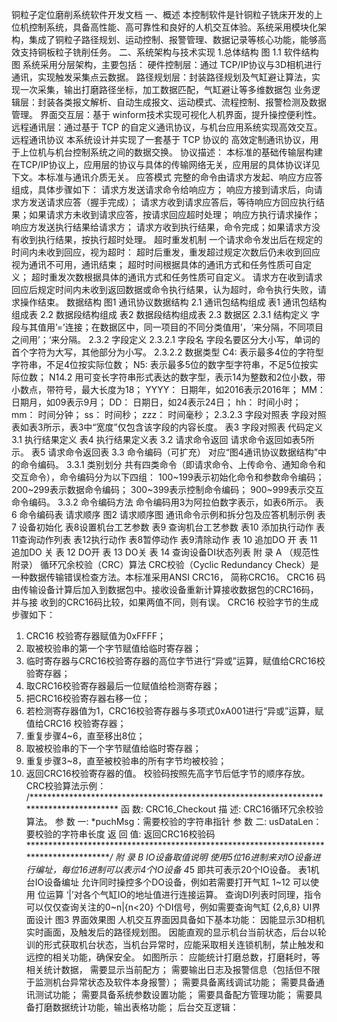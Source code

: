 铜粒子定位磨削系统软件开发文档
一、概述
本控制软件是针铜粒子铣床开发的上位机控制系统，具备高性能、高可靠性和良好的人机交互体验。系统采用模块化架构，集成了铜粒子路径规划、运动控制、报警管理、数据记录等核心功能，能够高效支持铜板粒子铣削任务。
二、系统架构与技术实现
1.总体结构
图 1.1 软件结构图
系统采用分层架构，主要包括：
硬件控制层：通过 TCP/IP协议与3D相机进行通讯，实现触发采集点云数据。
路径规划层：封装路径规划及气缸避让算法，实现一次采集，输出打磨路径坐标，加工数据匹配，气缸避让等多维数据包
业务逻辑层：封装各类报文解析、自动生成报文、运动模式、流程控制、报警检测及数据管理。
界面交互层：基于 winform技术实现可视化人机界面，提升操控便利性。
远程通讯层：通过基于 TCP 的自定义通讯协议，与机台应用系统实现高效交互。
远程通讯协议
本系统设计并实现了一套基于 TCP 协议的 高效定制通讯协议，用于上位机与机台控制系统之间的数据交换。
协议描述：
本标准的基础传输层构建在TCP/IP协议上，应用层的协议与具体的传输网络无关，应用层的具体协议详见下文。本标准与通讯介质无关。
应答模式
完整的命令由请求方发起、响应方应答组成，具体步骤如下：
请求方发送请求命令给响应方；
响应方接到请求后，向请求方发送请求应答（握手完成）；
请求方收到请求应答后，等待响应方回应执行结果；如果请求方未收到请求应答，按请求回应超时处理；
响应方执行请求操作；
响应方发送执行结果给请求方；
请求方收到执行结果，命令完成；如果请求方没有收到执行结果，按执行超时处理。
超时重发机制
一个请求命令发出后在规定的时间内未收到回应，视为超时：
超时后重发，重发超过规定次数后仍未收到回应视为通讯不可用，通讯结束；
超时时间根据具体的通讯方式和任务性质可自定义；
超时重发次数根据具体的通讯方式和任务性质可自定义。
请求方在收到请求回应后规定时间内未收到返回数据或命令执行结果，认为超时，命令执行失败，请求操作结束。
数据结构
图1 通讯协议数据结构
2.1 通讯包结构组成
表1 通讯包结构组成表
2.2 数据段结构组成
表2 数据段结构组成表
2.3 数据区
2.3.1 结构定义
字段与其值用’=’连接；在数据区中，同一项目的不同分类值用’，‘来分隔，不同项目之间用’；‘来分隔。
2.3.2 字段定义
2.3.2.1 字段名
字段名要区分大小写，单词的首个字符为大写，其他部分为小写。
2.3.2.2 数据类型
C4:        表示最多4位的字符型字符串，不足4位按实际位数；
N5:        表示最多5位的数字型字符串，不足5位按实际位数；
N14.2      用可变长字符串形式表达的数字型，表示14为整数和2位小数，带小数点，带符号，最大长度为18；
YYYY：     日期年，如2016表示2016年；
MM：      日期月，如09表示9月；
DD：       日期日，如24表示24日；
hh：       时间小时；
mm：      时间分钟；
ss：        时间秒；
zzz：       时间毫秒；
2.3.2.3 字段对照表
字段对照表如表3所示，表3中“宽度”仅包含该字段的内容长度。
表3 字段对照表
代码定义
3.1 执行结果定义
表4 执行结果定义表
3.2 请求命令返回
请求命令返回如表5所示。
表5 请求命令返回表
3.3 命令编码（可扩充）
对应“图4通讯协议数据结构”中的命令编码。
3.3.1 类别划分
共有四类命令（即请求命令、上传命令、通知命令和交互命令），命令编码分为以下四组：
100~199表示初始化命令和参数命令编码；
200~299表示数据命令编码；
300~399表示控制命令编码；
900~999表示交互命令编码。
3.3.2 命令编码方法
命令编码用3为阿拉伯数字表示，如表6所示。
表6 命令编码表
请求顺序
图2 请求顺序图
通讯命令示例和拆分包及应答机制示例
表7 设备初始化
表8设置机台工艺参数
表9 查询机台工艺参数
表10 添加执行动作
表11查询动作列表
表12执行动作
表8暂停动作
表9清除动作
表 10 追加DO 开
表 11 追加DO 关
表 12 DO开
表 13 DO关
表 14 查询设备DI状态列表
附 录 A
（规范性附录）
循环冗余校验（CRC）算法
CRC校验（Cyclic Redundancy Check）是一种数据传输错误检查方法。本标准采用ANSI CRC16， 简称CRC16。
CRC16 码由传输设备计算后加入到数据包中。接收设备重新计算接收数据包的CRC16码，并与接 收到的CRC16码比较，如果两值不同，则有误。
CRC16 校验字节的生成步骤如下：
1) CRC16 校验寄存器赋值为0xFFFF；
2) 取被校验串的第一个字节赋值给临时寄存器；
3) 临时寄存器与CRC16校验寄存器的高位字节进行“异或”运算，赋值给CRC16校验寄存器；
4) 取CRC16校验寄存器最后一位赋值给检测寄存器；
5) 把CRC16校验寄存器右移一位；
6) 若检测寄存器值为1，CRC16校验寄存器与多项式0xA001进行“异或”运算，赋值给CRC16 校验寄存器；
7) 重复步骤4~6，直至移出8位；
8) 取被校验串的下一个字节赋值给临时寄存器；
9) 重复步骤3~8，直至被校验串的所有字节均被校验；
10) 返回CRC16校验寄存器的值。 校验码按照先高字节后低字节的顺序存放。
CRC校验算法示例：
/****************************************************************************************
函 数: CRC16_Checkout
描 述: CRC16循环冗余校验算法。
参 数 一: *puchMsg：需要校验的字符串指针
参 数 二: usDataLen：要校验的字符串长度
返 回 值: 返回CRC16校验码
****************************************************************************************/
附 录 B
IO设备取值说明
使用5位16进制来对IO设备进行编址，每位16进制可以表示4个IO设备 4*5 即共可表示20个IO设备。
表1机台IO设备编址
允许同时操控多个DO设备，例如若需要打开气缸 1~12 可以使用 位运算 ‘|’对各个气缸IO的地址值进行连接运算。
查询DI列表时同理，指令可以仅仅查询关注的0~n|{n<20} 个DI信号，例如需要查询气缸 {2,6,8}
UI界面设计
图3 界面效果图
人机交互界面因具备如下基本功能：
因能显示3D相机实时画面，及触发后的路径规划图。
因能直观的显示机台当前状态，后台以轮训的形式获取机台状态，当机台异常时，应能采取相关连锁机制，禁止触发和远控的相关功能，确保安全。
如图所示：
应能统计打磨总数，打磨耗时，等相关统计数据，
需要显示当前配方；
需要输出日志及报警信息（包括但不限于监测机台异常状态及软件本身报警）；
需要具备离线调试功能；
需要具备通讯测试功能；
需要具备系统参数设置功能；
需要具备配方管理功能；
需要具备打磨数据统计功能，输出表格功能；
后台交互逻辑：